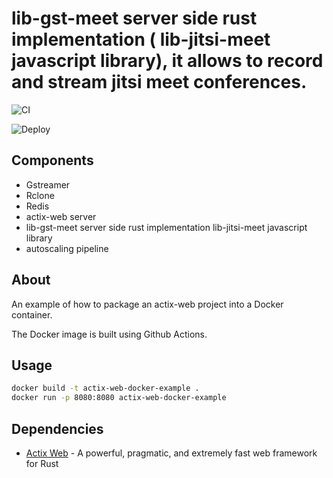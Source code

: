 # lib-gst-meet server side rust implementation ( lib-jitsi-meet javascript library), it allows to record and stream jitsi meet conferences.

![CI](https://github.com/patrick-fitzgerald/actix-web-docker-example/workflows/CI/badge.svg)

![Deploy](https://github.com/patrick-fitzgerald/actix-web-docker-example/workflows/Deploy/badge.svg?branch=develop)


## Components 

 - Gstreamer
 - Rclone
 - Redis
 - actix-web server
 - lib-gst-meet server side rust implementation lib-jitsi-meet javascript library
 - autoscaling pipeline


## About 

An example of how to package an actix-web project into a Docker container.

The Docker image is built using Github Actions.

## Usage

```sh
docker build -t actix-web-docker-example .
docker run -p 8080:8080 actix-web-docker-example
```

## Dependencies

* [Actix Web](https://actix.rs/) - A powerful, pragmatic, and extremely fast web framework for Rust


